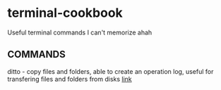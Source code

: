 # terminal-cookbook
Useful terminal commands I can't memorize ahah

## COMMANDS
ditto - copy files and folders, able to create an operation log, useful for transfering files and folders from disks
[link](https://ss64.com/osx/ditto.html)
